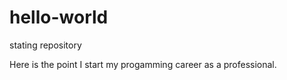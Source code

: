 # hello-world
stating repository

Here is the point I start my progamming career as a professional.
